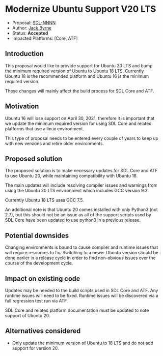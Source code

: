 # Modernize Ubuntu Support V20 LTS

* Proposal: [SDL-NNNN](nnnn-modernize-ubuntu-support-v20.md)
* Author: [Jack Byrne](https://github.com/JackLivio)
* Status: **Accepted**
* Impacted Platforms: [Core, ATF]

## Introduction

This proposal would like to provide support for Ubuntu 20 LTS and bump the minimum required version of Ubuntu to Ubuntu 18 LTS. Currently Ubuntu 18 is the recommended platform and Ubuntu 16 is the minimum required version.

These changes will mainly affect the build process for SDL Core and ATF.

## Motivation

Ubuntu 16 will lose support on April 30, 2021, therefore it is important that we update the minimum required version for using SDL Core and related platforms that use a linux environment.

This type of proposal needs to be entered every couple of years to keep up with new versions and retire older environments.

## Proposed solution

The proposed solution is to make necessary updates for SDL Core and ATF to use Ubuntu 20, while maintaining compatibility with Ubuntu 18.

The main updates will include resolving compiler issues and warnings from using the Ubuntu 20 LTS environment which includes GCC version 9.3. 

Currently Ubuntu 18 LTS uses GCC 7.5.

An additional note is that Ubuntu 20 comes installed with only Python3 (not 2.7), but this should not be an issue as all of the support scripts used by SDL Core have been updated to use python3 in a previous release.


## Potential downsides

Changing environments is bound to cause compiler and runtime issues that will require resources to fix. Switching to a newer Ubuntu version should be done earlier in a release cycle in order to find non-obvious issues over the course of the development cycle.

## Impact on existing code

Updates may be needed to the build scripts used in SDL Core and ATF. Any runtime issues will need to be fixed. Runtime issues will be discovered via a full regression test run via ATF.

SDL Core and related platform documentation must be updated to note support of Ubuntu 20.

## Alternatives considered

- Only update the minimum version of Ubuntu to 18 LTS and do not add support for version 20.
